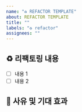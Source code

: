 ```yaml
---
name: "♻️ REFACTOR TEMPLATE"
about: REFACTOR TEMPLATE
title: ""
labels: "♻️ refactor"
assignees: ""
---
```


## ♻️ 리팩토링 내용

- [ ] 내용 1
- [ ] 내용 2

## 🙊 사유 및 기대 효과
